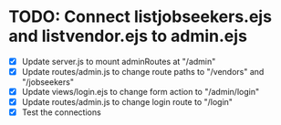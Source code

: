 # TODO: Connect listjobseekers.ejs and listvendor.ejs to admin.ejs

- [x] Update server.js to mount adminRoutes at "/admin"
- [x] Update routes/admin.js to change route paths to "/vendors" and "/jobseekers"
- [x] Update views/login.ejs to change form action to "/admin/login"
- [x] Update routes/admin.js to change login route to "/login"
- [x] Test the connections
